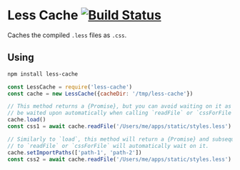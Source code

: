 # Less Cache [![Build Status](https://travis-ci.org/atom/less-cache.svg?branch=master)](https://travis-ci.org/atom/less-cache)

Caches the compiled `.less` files as `.css`.

## Using

```sh
npm install less-cache
```

```javascript
const LessCache = require('less-cache')
const cache = new LessCache({cacheDir: '/tmp/less-cache'})

// This method returns a {Promise}, but you can avoid waiting on it as it will
// be waited upon automatically when calling `readFile` or `cssForFile` later.
cache.load()
const css1 = await cache.readFile('/Users/me/apps/static/styles.less')

// Similarly to `load`, this method will return a {Promise} and subsequent calls
// to `readFile` or `cssForFile` will automatically wait on it.
cache.setImportPaths(['path-1', 'path-2'])
const css2 = await cache.readFile('/Users/me/apps/static/styles.less')
```
